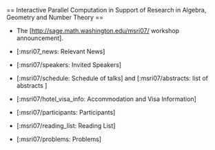 == Interactive Parallel Computation in Support of Research in Algebra, Geometry and Number Theory ==


   * The [http://sage.math.washington.edu/msri07/ workshop announcement]. 


   * [:msri07_news: Relevant News]

   * [:msri07/speakers: Invited Speakers]

   * [:msri07/schedule: Schedule of talks] and [:msri07/abstracts: list of abstracts ]

   * [:msri07/hotel_visa_info: Accommodation and Visa Information]

   * [:msri07/participants: Participants]

   * [:msri07/reading_list: Reading List]

   * [:msri07/problems: Problems]
